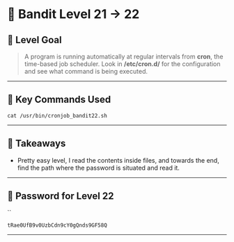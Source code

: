 # 🧭 Bandit Level 21 → 22
## 🎯 Level Goal
> A program is running automatically at regular intervals from **cron**, the time-based job scheduler. Look in **/etc/cron.d/** for the configuration and see what command is being executed.

---
## 📂 Key Commands Used

```
cat /usr/bin/cronjob_bandit22.sh
```

---
## 🧠 Takeaways

- Pretty easy level, I read the contents inside files, and towards the end, find the path where the password is situated and read it.

---
## 🔐 Password for Level 22
``
```
tRae0UfB9v0UzbCdn9cY0gQnds9GF58Q
```

---